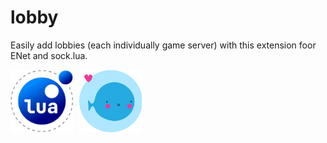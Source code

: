 # lobby
Easily add lobbies (each individually game server) with this extension foor ENet and sock.lua.


 <img src="GradientLua Logo.png"
     alt="Gradient Lua Logo"
     width="100"
     height="100"
     style="float: left; margin-right: 10px;" />
     

 <img src="Love2D logo.png"
     alt="Love2D Logo"
     width="100"
     height="100"
     style="float: left; margin-right: 10px;" />
